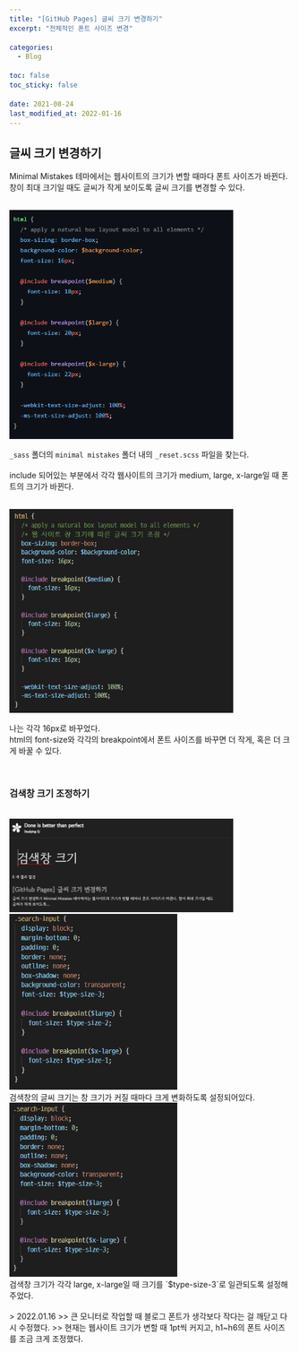 ```yaml
---
title: "[GitHub Pages] 글씨 크기 변경하기"
excerpt: "전체적인 폰트 사이즈 변경"

categories:
  - Blog

toc: false
toc_sticky: false

date: 2021-08-24
last_modified_at: 2022-01-16
---
```


## 글씨 크기 변경하기  
Minimal Mistakes 테마에서는 웹사이트의 크기가 변할 때마다 폰트 사이즈가 바뀐다.  
창이 최대 크기일 때도 글씨가 작게 보이도록 글씨 크기를 변경할 수 있다.  

<br>
<img src="/assets/images/21082401/21082401_1.png" width="400">
<br>

`_sass` 폴더의 `minimal mistakes` 폴더 내의 `_reset.scss` 파일을 찾는다.  
<br>
include 되어있는 부분에서 각각 웹사이트의 크기가 medium, large, x-large일 때 폰트의 크기가 바뀐다.  

<br>
<img src="/assets/images/21082401/21082401_2.png" width="400">
<br>

나는 각각 16px로 바꾸었다.  
html의 font-size와 각각의 breakpoint에서 폰트 사이즈를 바꾸면 더 작게, 혹은 더 크게 바꿀 수 있다.  

<br>

### 검색창 크기 조정하기  
<br>
<img src="/assets/images/21082401/21082401_3.png" width="400">
<br>

<img src="/assets/images/21082401/21082401_4.png" width="300">
<br>
검색창의 글씨 크기는 창 크기가 커질 때마다 크게 변화하도록 설정되어있다.  

<br>
<img src="/assets/images/21082401/21082401_5.png" width="300">
<br>
검색창 크기가 각각 large, x-large일 때 크기를 `$type-size-3`로 일관되도록 설정해주었다.  
<br>
<br>
> 2022.01.16
>> 큰 모니터로 작업할 때 블로그 폰트가 생각보다 작다는 걸 깨닫고 다시 수정했다.  
>> 현재는 웹사이트 크기가 변할 때 1pt씩 커지고, h1~h6의 폰트 사이즈를 조금 크게 조정했다.  